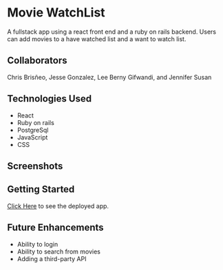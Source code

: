 # Movie WatchList

A fullstack app using a react front end and a ruby on rails backend. Users can add movies to a have watched list and a want to watch list. 

## Collaborators

Chris Brisñeo, Jesse Gonzalez, Lee Berny Gifwandi, and Jennifer Susan

## Technologies Used

* React
* Ruby on rails
* PostgreSql
* JavaScript
* CSS

## Screenshots

## Getting Started

[Click Here]() to see the deployed app.

## Future Enhancements

* Ability to login 
* Ability to search from movies 
* Adding a third-party API

